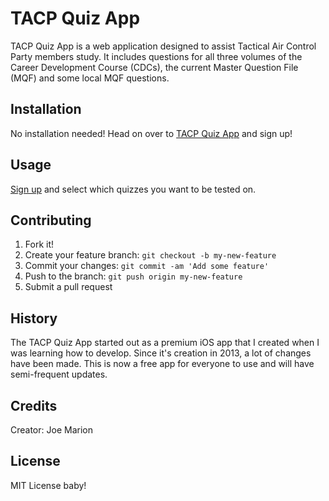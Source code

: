 # TACP Quiz App

TACP Quiz App is a web application designed to assist Tactical Air Control Party members study. It includes questions for all three volumes of the Career Development Course (CDCs), the current Master Question File (MQF) and some local MQF questions.


## Installation

No installation needed! Head on over to [TACP Quiz App](https://www.tacpquizapp.com) and sign up!

## Usage

[Sign up](https://www.tacpquizapp.com/signup) and select which quizzes you want to be tested on.

## Contributing

1. Fork it!
2. Create your feature branch: `git checkout -b my-new-feature`
3. Commit your changes: `git commit -am 'Add some feature'`
4. Push to the branch: `git push origin my-new-feature`
5. Submit a pull request

## History

The TACP Quiz App started out as a premium iOS app that I created when I was learning how to develop. Since it's creation in 2013, a lot of changes have been made. This is now a free app for everyone to use and will have semi-frequent updates.

## Credits

Creator: Joe Marion

## License

MIT License baby!
